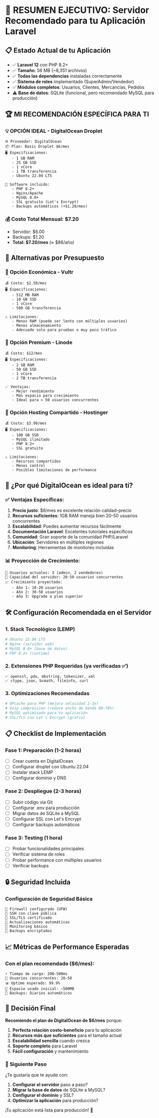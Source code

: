 # 🎯 RESUMEN EJECUTIVO: Servidor Recomendado para tu Aplicación Laravel

## 📋 Estado Actual de tu Aplicación
- ✅ **Laravel 12** con PHP 8.2+
- ✅ **Tamaño**: 56 MB (~8,351 archivos)
- ✅ **Todas las dependencias** instaladas correctamente
- ✅ **Sistema de roles** implementado (SuperAdmin/Vendedor)
- ✅ **Módulos completos**: Usuarios, Clientes, Mercancías, Pedidos
- ⚠️ **Base de datos**: SQLite (funcional, pero recomendado MySQL para producción)

## 🏆 MI RECOMENDACIÓN ESPECÍFICA PARA TI

### 💡 **OPCIÓN IDEAL - DigitalOcean Droplet**
```
🌐 Proveedor: DigitalOcean
📦 Plan: Basic Droplet $6/mes
🖥️ Especificaciones:
   - 1 GB RAM
   - 25 GB SSD
   - 1 vCore
   - 1 TB transferencia
   - Ubuntu 22.04 LTS

🔧 Software incluido:
   - PHP 8.2+
   - Nginx/Apache
   - MySQL 8.0+
   - SSL gratuito (Let's Encrypt)
   - Backups automáticos (+$1.20/mes)
```

### 💰 **Costo Total Mensual: $7.20**
- Servidor: $6.00
- Backups: $1.20
- **Total: $7.20/mes** (≈ $86/año)

## 🔄 Alternativas por Presupuesto

### 💸 **Opción Económica - Vultr**
```
💰 Costo: $2.50/mes
🖥️ Especificaciones:
   - 512 MB RAM
   - 10 GB SSD
   - 1 vCore
   - 500 GB transferencia

⚠️ Limitaciones:
   - Menos RAM (puede ser lento con múltiples usuarios)
   - Menos almacenamiento
   - Adecuado solo para pruebas o muy poco tráfico
```

### 🚀 **Opción Premium - Linode**
```
💰 Costo: $12/mes
🖥️ Especificaciones:
   - 2 GB RAM
   - 50 GB SSD
   - 1 vCore
   - 2 TB transferencia

✅ Ventajas:
   - Mejor rendimiento
   - Más espacio para crecimiento
   - Ideal para > 50 usuarios concurrentes
```

### 🏢 **Opción Hosting Compartido - Hostinger**
```
💰 Costo: $3.99/mes
🖥️ Especificaciones:
   - 100 GB SSD
   - MySQL ilimitado
   - PHP 8.2+
   - SSL gratuito

⚠️ Limitaciones:
   - Recursos compartidos
   - Menos control
   - Posibles limitaciones de performance
```

## 🎯 **¿Por qué DigitalOcean es ideal para ti?**

### ✅ **Ventajas Específicas:**
1. **Precio justo**: $6/mes es excelente relación calidad-precio
2. **Recursos suficientes**: 1GB RAM maneja bien 20-50 usuarios concurrentes
3. **Escalabilidad**: Puedes aumentar recursos fácilmente
4. **Documentación Laravel**: Excelentes tutoriales específicos
5. **Comunidad**: Gran soporte de la comunidad PHP/Laravel
6. **Ubicación**: Servidores en múltiples regiones
7. **Monitoring**: Herramientas de monitoreo incluidas

### 📊 **Proyección de Crecimiento:**
```
👥 Usuarios actuales: 3 (admin, 2 vendedores)
👥 Capacidad del servidor: 20-50 usuarios concurrentes
📈 Crecimiento proyectado: 
   - Año 1: 10-20 usuarios
   - Año 2: 30-50 usuarios
   - Año 3: Upgrade a plan superior
```

## 🛠️ **Configuración Recomendada en el Servidor**

### 1. **Stack Tecnológico (LEMP)**
```bash
# Ubuntu 22.04 LTS
# Nginx (servidor web)
# MySQL 8.0+ (base de datos)
# PHP 8.2+ (runtime)
```

### 2. **Extensiones PHP Requeridas** (ya verificadas ✅)
```
✅ openssl, pdo, mbstring, tokenizer, xml
✅ ctype, json, bcmath, fileinfo, curl
```

### 3. **Optimizaciones Recomendadas**
```bash
# OPcache para PHP (mejora velocidad 2-3x)
# Gzip compression (reduce ancho de banda 60-70%)
# MySQL optimizado para tu aplicación
# SSL/TLS con Let's Encrypt (gratis)
```

## 📋 **Checklist de Implementación**

### Fase 1: Preparación (1-2 horas)
- [ ] Crear cuenta en DigitalOcean
- [ ] Configurar droplet con Ubuntu 22.04
- [ ] Instalar stack LEMP
- [ ] Configurar dominio y DNS

### Fase 2: Despliegue (2-3 horas)
- [ ] Subir código via Git
- [ ] Configurar .env para producción
- [ ] Migrar datos de SQLite a MySQL
- [ ] Configurar SSL con Let's Encrypt
- [ ] Configurar backups automáticos

### Fase 3: Testing (1 hora)
- [ ] Probar funcionalidades principales
- [ ] Verificar sistema de roles
- [ ] Probar performance con múltiples usuarios
- [ ] Verificar backups

## 🔒 **Seguridad Incluida**

### **Configuración de Seguridad Básica**
```
🔐 Firewall configurado (UFW)
🔐 SSH con clave pública
🔐 SSL/TLS certificado
🔐 Actualizaciones automáticas
🔐 Monitoring básico
🔐 Backups encriptados
```

## 📈 **Métricas de Performance Esperadas**

### **Con el plan recomendado ($6/mes):**
```
⚡ Tiempo de carga: 200-500ms
👥 Usuarios concurrentes: 20-50
📊 Uptime esperado: 99.9%
💾 Espacio usado inicial: ~500MB
🔄 Backups: Diarios automáticos
```

## 🎯 **Decisión Final**

**Recomiendo el plan de DigitalOcean de $6/mes** porque:

1. **Perfecta relación costo-beneficio** para tu aplicación
2. **Recursos más que suficientes** para el tamaño actual
3. **Escalabilidad sencilla** cuando crezca
4. **Soporte completo** para Laravel
5. **Fácil configuración** y mantenimiento

### 🚀 **Siguiente Paso**

¿Te gustaría que te ayude con:
1. **Configurar el servidor** paso a paso?
2. **Migrar la base de datos** de SQLite a MySQL?
3. **Configurar el dominio** y SSL?
4. **Optimizar la aplicación** para producción?

¡Tu aplicación está lista para producción! 🎉
